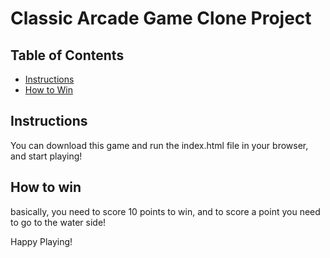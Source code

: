 # Classic Arcade Game Clone Project

## Table of Contents

- [Instructions](#instructions)
- [How to Win](#How)

## Instructions

You can download this game and run the index.html file in your browser, and start playing!

## How to win

basically, you need to score 10 points to win, and to score a point you need to go to the water side!

Happy Playing!